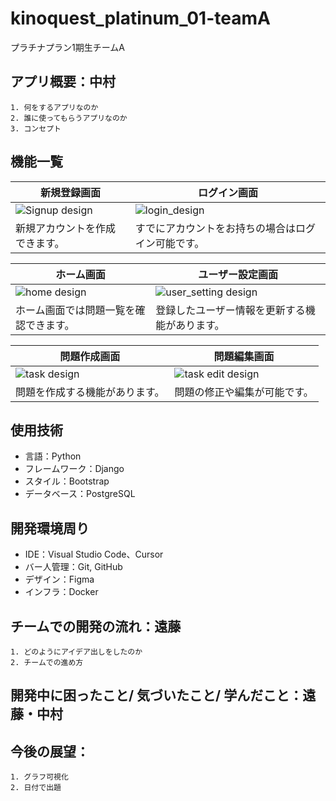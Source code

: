 # kinoquest_platinum_01-teamA
プラチナプラン1期生チームA

## アプリ概要：中村
    1. 何をするアプリなのか
    2. 誰に使ってもらうアプリなのか
    3. コンセプト
## 機能一覧
| 新規登録画面 | ログイン画面 |
| - | - |
|![Signup design](https://github.com/user-attachments/assets/693cd0d3-91e6-423f-bdb0-f9f80210257d) | ![login_design](https://github.com/user-attachments/assets/265ec061-a117-40e3-b5e6-e1df9a96e1de)|
| 新規アカウントを作成できます。 | すでにアカウントをお持ちの場合はログイン可能です。 |

| ホーム画面 | ユーザー設定画面 |
| - | - |
| ![home design](https://github.com/user-attachments/assets/27776868-a91d-4bcd-8f32-aaa9455ca2cd) | ![user_setting design](https://github.com/user-attachments/assets/bcba281c-c78a-4a77-a1d3-47d8511b3661) |
| ホーム画面では問題一覧を確認できます。 | 登録したユーザー情報を更新する機能があります。 |

| 問題作成画面 | 問題編集画面 |
| - | - |
| ![task design](https://github.com/user-attachments/assets/47b810d3-c991-4e2e-8ef3-edddfc9a5620) | ![task edit design](https://github.com/user-attachments/assets/ad419c6b-5688-4f40-b1ec-3a9b5d27d98c) |
| 問題を作成する機能があります。 | 問題の修正や編集が可能です。 |

## 使用技術
- 言語：Python
- フレームワーク：Django
- スタイル：Bootstrap
- データベース：PostgreSQL
## 開発環境周り
- IDE：Visual Studio Code、Cursor
- バー人管理：Git, GitHub
- デザイン：Figma
- インフラ：Docker
## チームでの開発の流れ：遠藤
    1. どのようにアイデア出しをしたのか
    2. チームでの進め方
## 開発中に困ったこと/ 気づいたこと/ 学んだこと：遠藤・中村
## 今後の展望：
    1. グラフ可視化
    2. 日付で出題


